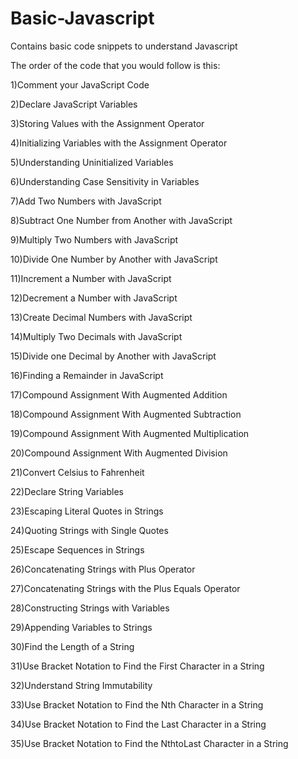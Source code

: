 # Basic-Javascript
Contains basic code snippets to understand Javascript

The order of the code that you would follow is this:

1)Comment your JavaScript Code

2)Declare JavaScript Variables

3)Storing Values with the Assignment Operator

4)Initializing Variables with the Assignment Operator

5)Understanding Uninitialized Variables

6)Understanding Case Sensitivity in Variables

7)Add Two Numbers with JavaScript

8)Subtract One Number from Another with JavaScript

9)Multiply Two Numbers with JavaScript

10)Divide One Number by Another with JavaScript

11)Increment a Number with JavaScript

12)Decrement a Number with JavaScript

13)Create Decimal Numbers with JavaScript

14)Multiply Two Decimals with JavaScript

15)Divide one Decimal by Another with JavaScript

16)Finding a Remainder in JavaScript

17)Compound Assignment With Augmented Addition

18)Compound Assignment With Augmented Subtraction

19)Compound Assignment With Augmented Multiplication

20)Compound Assignment With Augmented Division

21)Convert Celsius to Fahrenheit

22)Declare String Variables

23)Escaping Literal Quotes in Strings

24)Quoting Strings with Single Quotes

25)Escape Sequences in Strings

26)Concatenating Strings with Plus Operator

27)Concatenating Strings with the Plus Equals Operator

28)Constructing Strings with Variables

29)Appending Variables to Strings

30)Find the Length of a String

31)Use Bracket Notation to Find the First Character in a String

32)Understand String Immutability

33)Use Bracket Notation to Find the Nth Character in a String

34)Use Bracket Notation to Find the Last Character in a String

35)Use Bracket Notation to Find the NthtoLast Character in a String
